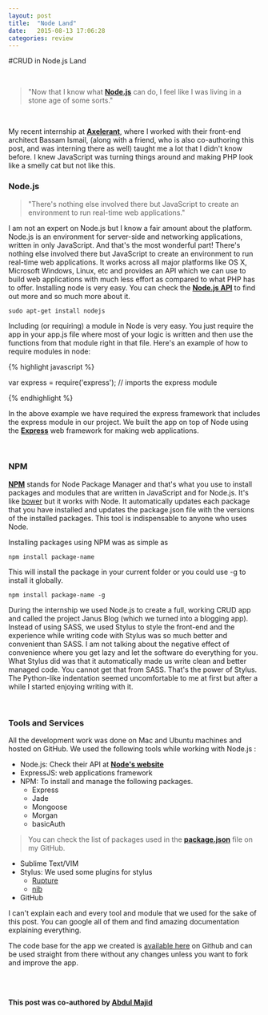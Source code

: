 ```yaml
---
layout: post
title:  "Node Land"
date:   2015-08-13 17:06:28
categories: review
---
```

#CRUD in Node.js Land

<br />

>"Now that I know what **[Node.js](nodejs.org)** can do, I feel like I  was living in a stone age of some sorts."

<br />

My recent internship at **[Axelerant](axelerant.com)**, where I worked with their front-end architect Bassam Ismail, (along with a friend, who is also co-authoring this post, and was interning there as well) taught me a lot that I didn't know before. I knew JavaScript was turning things around and making PHP look like a smelly cat but not like this. 


### Node.js


>"There's nothing else involved there but JavaScript to create an environment to run real-time web applications."



I am not an expert on Node.js but I know a fair amount about the platform. Node.js is an environment for server-side and networking applications, written in only JavaScript. And that's the most wonderful part! There's nothing else involved there but JavaScript to create an environment to run real-time web applications. It works across all major platforms like OS X, Microsoft Windows, Linux, etc and provides an API which we can use to build web applications with much less effort as compared to what PHP has to offer.  Installing node is very easy. You can check the **[Node.js API](https://nodejs.org/api/)** to find out more and so much more about it.

`sudo apt-get install nodejs`

Including (or requiring) a module in Node is very easy. You just require the app in your app.js file where most of your logic is written and then use the functions from that module right in that file. Here's an example of how to require modules in node:

{% highlight javascript %}

var express = require('express');
// imports the express module

{% endhighlight %}

In the above example we have required the express framework that includes the express module in our project. 
We built the app on top of Node using the **[Express](http://expressjs.com/)** web framework for making web applications. 

<br />

### NPM


**[NPM](npmjs.com)** stands for Node Package Manager and that's what you use to install packages and modules that are written in JavaScript and for Node.js. It's like [bower](bower.io) but it works with Node. It automatically updates each package that you have installed and updates the package.json file with the versions of the installed packages.
This tool is indispensable to anyone who uses Node. 

Installing packages using NPM was as simple as 

`npm install package-name`

This will install the package in your current folder or you could use -g to install it globally. 

`npm install package-name -g`

During the internship we used Node.js to create a full, working CRUD app and called the project Janus Blog (which we turned into a blogging app). Instead of using SASS, we used Stylus to style the front-end and the experience while writing code with Stylus was so much better and convenient than SASS. I am not talking about the negative effect of convenience where you get lazy and let the software do everything for you. What Stylus did was that it automatically made us write clean and better managed code. You cannot get that from SASS. That's the power of Stylus. The Python-like indentation seemed uncomfortable to me at first but after a while I started enjoying writing with it.

<br />

### Tools and Services

All the development work was done on Mac and Ubuntu machines and hosted on GitHub. We used the following tools while working with Node.js : 

- Node.js: Check their API at **[Node's website](nodejs.org)**
- ExpressJS: web applications framework 
- NPM: To install and manage the following packages. 
    * Express
    * Jade
    * Mongoose
    * Morgan
    * basicAuth

>You can check the list of packages used in the **[package.json](https://github.com/adamfredie/blogger/blob/master/package.json)** 
>file on my GitHub.

- Sublime Text/VIM 
- Stylus: We used some plugins for stylus
    * [Rupture](https://github.com/jenius/rupture)
    * [nib](https://github.com/tj/nib)
- GitHub

I can't explain each and every tool and module that we used for the sake of this post. You can google all of them and find amazing documentation explaining everything.

The code base for the app we created is [available here](https://github.com/adamfredie/blogger) on Github and can be used straight from there without any changes unless you want to fork and improve the app.


<br />
<br />

**This post was co-authored by [Abdul Majid](mailto:maajidz@yahoo.com)**

<!-- #80bd01 Node -->
<!-- #f26922 Ax -->